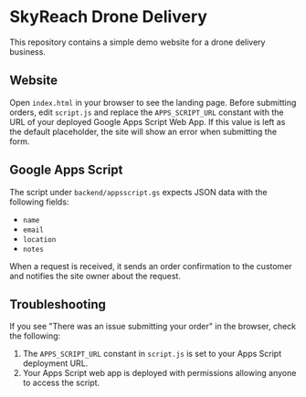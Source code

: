 # SkyReach Drone Delivery

This repository contains a simple demo website for a drone delivery business.

## Website

Open `index.html` in your browser to see the landing page.
Before submitting orders, edit `script.js` and replace the
`APPS_SCRIPT_URL` constant with the URL of your deployed Google Apps
Script Web App. If this value is left as the default placeholder, the
site will show an error when submitting the form.

## Google Apps Script

The script under `backend/appsscript.gs` expects JSON data with the
following fields:

- `name`
- `email`
- `location`
- `notes`

When a request is received, it sends an order confirmation to the
customer and notifies the site owner about the request.

## Troubleshooting

If you see "There was an issue submitting your order" in the browser,
check the following:

1. The `APPS_SCRIPT_URL` constant in `script.js` is set to your Apps
   Script deployment URL.
2. Your Apps Script web app is deployed with permissions allowing
   anyone to access the script.
